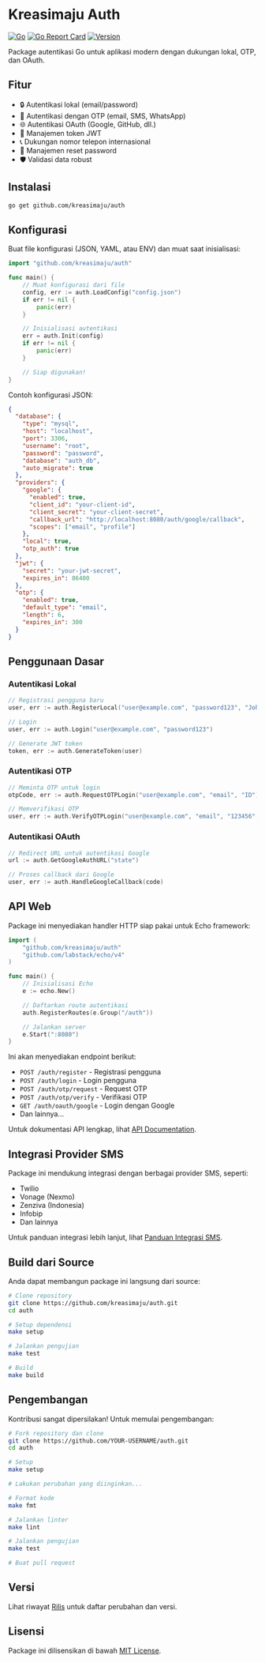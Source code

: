 # Kreasimaju Auth

[![Go](https://github.com/kreasimaju/auth/actions/workflows/go.yml/badge.svg)](https://github.com/kreasimaju/auth/actions/workflows/go.yml)
[![Go Report Card](https://goreportcard.com/badge/github.com/kreasimaju/auth)](https://goreportcard.com/report/github.com/kreasimaju/auth)
[![Version](https://img.shields.io/github/v/tag/kreasimaju/auth)](https://github.com/kreasimaju/auth/releases)

Package autentikasi Go untuk aplikasi modern dengan dukungan lokal, OTP, dan OAuth.

## Fitur

- 🔒 Autentikasi lokal (email/password)
- 📱 Autentikasi dengan OTP (email, SMS, WhatsApp)
- 🌐 Autentikasi OAuth (Google, GitHub, dll.)
- 🔑 Manajemen token JWT
- 📞 Dukungan nomor telepon internasional
- 🔄 Manajemen reset password
- 🛡️ Validasi data robust

## Instalasi

```bash
go get github.com/kreasimaju/auth
```

## Konfigurasi

Buat file konfigurasi (JSON, YAML, atau ENV) dan muat saat inisialisasi:

```go
import "github.com/kreasimaju/auth"

func main() {
	// Muat konfigurasi dari file
	config, err := auth.LoadConfig("config.json")
	if err != nil {
		panic(err)
	}

	// Inisialisasi autentikasi
	err = auth.Init(config)
	if err != nil {
		panic(err)
	}

	// Siap digunakan!
}
```

Contoh konfigurasi JSON:

```json
{
  "database": {
    "type": "mysql",
    "host": "localhost",
    "port": 3306,
    "username": "root",
    "password": "password",
    "database": "auth_db",
    "auto_migrate": true
  },
  "providers": {
    "google": {
      "enabled": true,
      "client_id": "your-client-id",
      "client_secret": "your-client-secret",
      "callback_url": "http://localhost:8080/auth/google/callback",
      "scopes": ["email", "profile"]
    },
    "local": true,
    "otp_auth": true
  },
  "jwt": {
    "secret": "your-jwt-secret",
    "expires_in": 86400
  },
  "otp": {
    "enabled": true,
    "default_type": "email",
    "length": 6,
    "expires_in": 300
  }
}
```

## Penggunaan Dasar

### Autentikasi Lokal

```go
// Registrasi pengguna baru
user, err := auth.RegisterLocal("user@example.com", "password123", "John", "Doe", "081234567890", "ID")

// Login
user, err := auth.Login("user@example.com", "password123")

// Generate JWT token
token, err := auth.GenerateToken(user)
```

### Autentikasi OTP

```go
// Meminta OTP untuk login
otpCode, err := auth.RequestOTPLogin("user@example.com", "email", "ID")

// Memverifikasi OTP
user, err := auth.VerifyOTPLogin("user@example.com", "email", "123456", "ID")
```

### Autentikasi OAuth

```go
// Redirect URL untuk autentikasi Google
url := auth.GetGoogleAuthURL("state")

// Proses callback dari Google
user, err := auth.HandleGoogleCallback(code)
```

## API Web

Package ini menyediakan handler HTTP siap pakai untuk Echo framework:

```go
import (
	"github.com/kreasimaju/auth"
	"github.com/labstack/echo/v4"
)

func main() {
	// Inisialisasi Echo
	e := echo.New()

	// Daftarkan route autentikasi
	auth.RegisterRoutes(e.Group("/auth"))

	// Jalankan server
	e.Start(":8080")
}
```

Ini akan menyediakan endpoint berikut:
- `POST /auth/register` - Registrasi pengguna
- `POST /auth/login` - Login pengguna
- `POST /auth/otp/request` - Request OTP
- `POST /auth/otp/verify` - Verifikasi OTP
- `GET /auth/oauth/google` - Login dengan Google
- Dan lainnya...

Untuk dokumentasi API lengkap, lihat [API Documentation](docs/API.md).

## Integrasi Provider SMS

Package ini mendukung integrasi dengan berbagai provider SMS, seperti:
- Twilio
- Vonage (Nexmo)
- Zenziva (Indonesia)
- Infobip
- Dan lainnya

Untuk panduan integrasi lebih lanjut, lihat [Panduan Integrasi SMS](docs/SMS_INTEGRATION.md).

## Build dari Source

Anda dapat membangun package ini langsung dari source:

```bash
# Clone repository
git clone https://github.com/kreasimaju/auth.git
cd auth

# Setup dependensi
make setup

# Jalankan pengujian
make test

# Build
make build
```

## Pengembangan

Kontribusi sangat dipersilakan! Untuk memulai pengembangan:

```bash
# Fork repository dan clone
git clone https://github.com/YOUR-USERNAME/auth.git
cd auth

# Setup
make setup

# Lakukan perubahan yang diinginkan...

# Format kode
make fmt

# Jalankan linter
make lint

# Jalankan pengujian
make test

# Buat pull request
```

## Versi

Lihat riwayat [Rilis](https://github.com/kreasimaju/auth/releases) untuk daftar perubahan dan versi.

## Lisensi

Package ini dilisensikan di bawah [MIT License](LICENSE). 